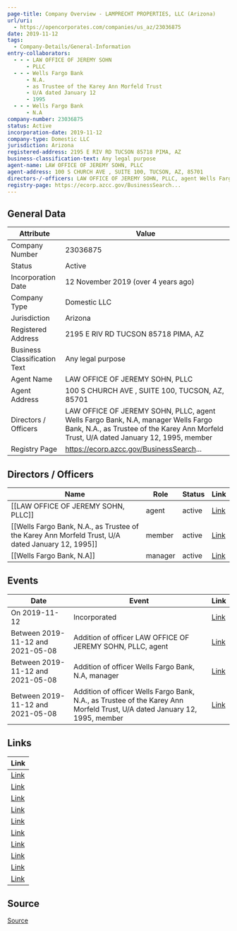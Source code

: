 ```yaml
---
page-title: Company Overview - LAMPRECHT PROPERTIES, LLC (Arizona)
url/uri:
  - https://opencorporates.com/companies/us_az/23036875
date: 2019-11-12
tags:
  - Company-Details/General-Information
entry-collaborators:
  - - - LAW OFFICE OF JEREMY SOHN
      - PLLC
  - - - Wells Fargo Bank
      - N.A.
      - as Trustee of the Karey Ann Morfeld Trust
      - U/A dated January 12
      - 1995
  - - - Wells Fargo Bank
      - N.A
company-number: 23036875
status: Active
incorporation-date: 2019-11-12
company-type: Domestic LLC
jurisdiction: Arizona
registered-address: 2195 E RIV RD TUCSON 85718 PIMA, AZ
business-classification-text: Any legal purpose
agent-name: LAW OFFICE OF JEREMY SOHN, PLLC
agent-address: 100 S CHURCH AVE , SUITE 100, TUCSON, AZ, 85701
directors-/-officers: LAW OFFICE OF JEREMY SOHN, PLLC, agent Wells Fargo Bank, N.A, manager Wells Fargo Bank, N.A., as Trustee of the Karey Ann Morfeld Trust, U/A dated January 12, 1995, member
registry-page: https://ecorp.azcc.gov/BusinessSearch...
---
```

## General Data
| Attribute | Value |
|-----------|-------|
| Company Number | 23036875 |
| Status | Active |
| Incorporation Date | 12 November 2019 (over 4 years ago) |
| Company Type | Domestic LLC |
| Jurisdiction | Arizona |
| Registered Address | 2195 E RIV RD TUCSON 85718 PIMA, AZ |
| Business Classification Text | Any legal purpose |
| Agent Name | LAW OFFICE OF JEREMY SOHN, PLLC |
| Agent Address | 100 S CHURCH AVE , SUITE 100, TUCSON, AZ, 85701 |
| Directors / Officers | LAW OFFICE OF JEREMY SOHN, PLLC, agent Wells Fargo Bank, N.A, manager Wells Fargo Bank, N.A., as Trustee of the Karey Ann Morfeld Trust, U/A dated January 12, 1995, member |
| Registry Page | https://ecorp.azcc.gov/BusinessSearch... |

## Directors / Officers
| Name | Role | Status | Link |
|------|------|--------|------|
| [[LAW OFFICE OF JEREMY SOHN, PLLC]] | agent | active | [Link](https://opencorporates.com/officers/527390915) |
| [[Wells Fargo Bank, N.A., as Trustee of the Karey Ann Morfeld Trust, U/A dated January 12, 1995]] | member | active | [Link](https://opencorporates.com/officers/527390927) |
| [[Wells Fargo Bank, N.A]] | manager | active | [Link](https://opencorporates.com/officers/527390942) |

## Events
| Date | Event | Link |
|------|-------|------|
| On 2019-11-12 | Incorporated | [Link](https://opencorporates.com/events/2097847244) |
| Between 2019-11-12 and 2021-05-08 | Addition of officer LAW OFFICE OF JEREMY SOHN, PLLC, agent | [Link](https://opencorporates.com/events/2097847184) |
| Between 2019-11-12 and 2021-05-08 | Addition of officer Wells Fargo Bank, N.A, manager | [Link](https://opencorporates.com/events/2097847232) |
| Between 2019-11-12 and 2021-05-08 | Addition of officer Wells Fargo Bank, N.A., as Trustee of the Karey Ann Morfeld Trust, U/A dated January 12, 1995, member | [Link](https://opencorporates.com/events/2097847202) |

## Links
| Link |
|------|
| [Link](/companies/us_oh/1758119) |
| [Link](/events/2097847202) |
| [Link](/events/2097847232) |
| [Link](/companies/us_nc/1230760) |
| [Link](https://ecorp.azcc.gov/BusinessSearch/BusinessInfo?entityNumber=23036875) |
| [Link](https://ecorp.azcc.gov/EntitySearch/Index) |
| [Link](/officers/527390942) |
| [Link](/events/2097847184) |
| [Link](/officers/527390915) |
| [Link](/officers/527390927) |


## Source
[Source](https://opencorporates.com/companies/us_az/23036875)
